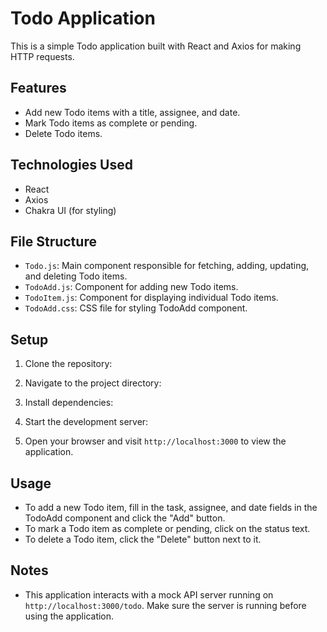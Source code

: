 # Todo Application

This is a simple Todo application built with React and Axios for making HTTP requests.

## Features

- Add new Todo items with a title, assignee, and date.
- Mark Todo items as complete or pending.
- Delete Todo items.

## Technologies Used

- React
- Axios
- Chakra UI (for styling)

## File Structure

- `Todo.js`: Main component responsible for fetching, adding, updating, and deleting Todo items.
- `TodoAdd.js`: Component for adding new Todo items.
- `TodoItem.js`: Component for displaying individual Todo items.
- `TodoAdd.css`: CSS file for styling TodoAdd component.

## Setup

1. Clone the repository:


2. Navigate to the project directory:


3. Install dependencies:


4. Start the development server:


5. Open your browser and visit `http://localhost:3000` to view the application.

## Usage

- To add a new Todo item, fill in the task, assignee, and date fields in the TodoAdd component and click the "Add" button.
- To mark a Todo item as complete or pending, click on the status text.
- To delete a Todo item, click the "Delete" button next to it.

## Notes

- This application interacts with a mock API server running on `http://localhost:3000/todo`. Make sure the server is running before using the application.

